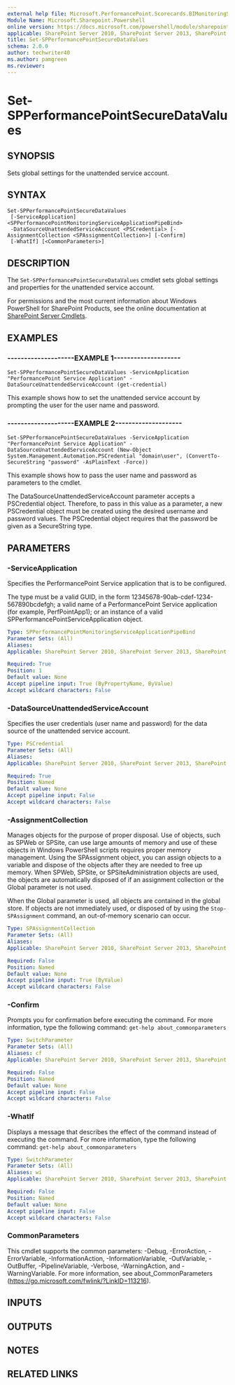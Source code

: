 ```yaml
---
external help file: Microsoft.PerformancePoint.Scorecards.BIMonitoringService.dll-help.xml
Module Name: Microsoft.Sharepoint.Powershell
online version: https://docs.microsoft.com/powershell/module/sharepoint-server/set-spperformancepointsecuredatavalues
applicable: SharePoint Server 2010, SharePoint Server 2013, SharePoint Server 2016, SharePoint Server 2019
title: Set-SPPerformancePointSecureDataValues
schema: 2.0.0
author: techwriter40
ms.author: pamgreen
ms.reviewer:
---
```


# Set-SPPerformancePointSecureDataValues

## SYNOPSIS
Sets global settings for the unattended service account.

## SYNTAX

```
Set-SPPerformancePointSecureDataValues
 [-ServiceApplication] <SPPerformancePointMonitoringServiceApplicationPipeBind>
 -DataSourceUnattendedServiceAccount <PSCredential> [-AssignmentCollection <SPAssignmentCollection>] [-Confirm]
 [-WhatIf] [<CommonParameters>]
```

## DESCRIPTION
The `Set-SPPerformancePointSecureDataValues` cmdlet sets global settings and properties for the unattended service account.

For permissions and the most current information about Windows PowerShell for SharePoint Products, see the online documentation at [SharePoint Server Cmdlets](https://docs.microsoft.com/powershell/sharepoint/sharepoint-server/sharepoint-server-cmdlets).

## EXAMPLES

### --------------------EXAMPLE 1--------------------
```
Set-SPPerformancePointSecureDataValues -ServiceApplication "PerformancePoint Service Application" -DataSourceUnattendedServiceAccount (get-credential)
```

This example shows how to set the unattended service account by prompting the user for the user name and password.

### --------------------EXAMPLE 2--------------------
```
Set-SPPerformancePointSecureDataValues -ServiceApplication "PerformancePoint Service Application" -DataSourceUnattendedServiceAccount (New-Object System.Management.Automation.PSCredential "domain\user", (ConvertTo-SecureString "password" -AsPlainText -Force))
```

This example shows how to pass the user name and password as parameters to the cmdlet.

The DataSourceUnattendedServiceAccount parameter accepts a PSCredential object.
Therefore, to pass in this value as a parameter, a new PSCredential object must be created using the desired username and password values.
The PSCredential object requires that the password be given as a SecureString type.

## PARAMETERS

### -ServiceApplication
Specifies the PerformancePoint Service application that is to be configured.

The type must be a valid GUID, in the form 12345678-90ab-cdef-1234-567890bcdefgh; a valid name of a PerformancePoint Service application (for example, PerfPointApp1); or an instance of a valid SPPerformancePointServiceApplication object.

```yaml
Type: SPPerformancePointMonitoringServiceApplicationPipeBind
Parameter Sets: (All)
Aliases: 
Applicable: SharePoint Server 2010, SharePoint Server 2013, SharePoint Server 2016, SharePoint Server 2019

Required: True
Position: 1
Default value: None
Accept pipeline input: True (ByPropertyName, ByValue)
Accept wildcard characters: False
```

### -DataSourceUnattendedServiceAccount
Specifies the user credentials (user name and password) for the data source of the unattended service account.

```yaml
Type: PSCredential
Parameter Sets: (All)
Aliases: 
Applicable: SharePoint Server 2010, SharePoint Server 2013, SharePoint Server 2016, SharePoint Server 2019

Required: True
Position: Named
Default value: None
Accept pipeline input: False
Accept wildcard characters: False
```

### -AssignmentCollection
Manages objects for the purpose of proper disposal.
Use of objects, such as SPWeb or SPSite, can use large amounts of memory and use of these objects in Windows PowerShell scripts requires proper memory management.
Using the SPAssignment object, you can assign objects to a variable and dispose of the objects after they are needed to free up memory.
When SPWeb, SPSite, or SPSiteAdministration objects are used, the objects are automatically disposed of if an assignment collection or the Global parameter is not used.

When the Global parameter is used, all objects are contained in the global store.
If objects are not immediately used, or disposed of by using the `Stop-SPAssignment` command, an out-of-memory scenario can occur.

```yaml
Type: SPAssignmentCollection
Parameter Sets: (All)
Aliases: 
Applicable: SharePoint Server 2010, SharePoint Server 2013, SharePoint Server 2016, SharePoint Server 2019

Required: False
Position: Named
Default value: None
Accept pipeline input: True (ByValue)
Accept wildcard characters: False
```

### -Confirm
Prompts you for confirmation before executing the command.
For more information, type the following command: `get-help about_commonparameters`

```yaml
Type: SwitchParameter
Parameter Sets: (All)
Aliases: cf
Applicable: SharePoint Server 2010, SharePoint Server 2013, SharePoint Server 2016, SharePoint Server 2019

Required: False
Position: Named
Default value: None
Accept pipeline input: False
Accept wildcard characters: False
```

### -WhatIf
Displays a message that describes the effect of the command instead of executing the command.
For more information, type the following command: `get-help about_commonparameters`

```yaml
Type: SwitchParameter
Parameter Sets: (All)
Aliases: wi
Applicable: SharePoint Server 2010, SharePoint Server 2013, SharePoint Server 2016, SharePoint Server 2019

Required: False
Position: Named
Default value: None
Accept pipeline input: False
Accept wildcard characters: False
```

### CommonParameters
This cmdlet supports the common parameters: -Debug, -ErrorAction, -ErrorVariable, -InformationAction, -InformationVariable, -OutVariable, -OutBuffer, -PipelineVariable, -Verbose, -WarningAction, and -WarningVariable. For more information, see about_CommonParameters (https://go.microsoft.com/fwlink/?LinkID=113216).

## INPUTS

## OUTPUTS

## NOTES

## RELATED LINKS
